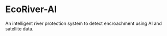 # EcoRiver-AI
An intelligent river protection system to detect encroachment using AI and satellite data.
